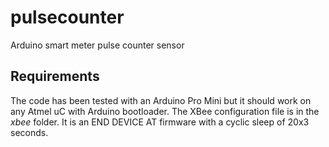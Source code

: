 # pulsecounter

Arduino smart meter pulse counter sensor

## Requirements

The code has been tested with an Arduino Pro Mini but it should work on any Atmel uC with Arduino bootloader.
The XBee configuration file is in the *xbee* folder. It is an END DEVICE AT firmware with a cyclic sleep of 20x3 seconds.

